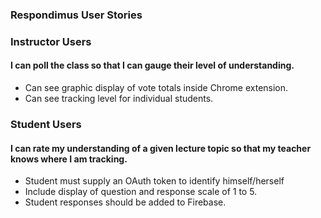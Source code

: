### Respondimus User Stories

### Instructor Users

#### I can poll the class so that I can gauge their level of understanding.
* Can see graphic display of vote totals inside Chrome extension.
* Can see tracking level for individual students.

### Student Users

#### I can rate my understanding of a given lecture topic so that my teacher knows where I am tracking.
* Student must supply an OAuth token to identify himself/herself
* Include display of question and response scale of 1 to 5. 
* Student responses should be added to Firebase. 

